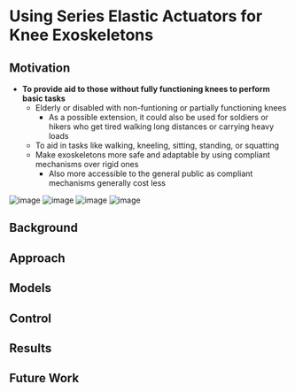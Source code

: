 # Using Series Elastic Actuators for Knee Exoskeletons
## Motivation
- **To provide aid to those without fully functioning knees to perform basic tasks**
  - Elderly or disabled with non-funtioning or partially functioning knees
    - As a possible extension, it could also be used for soldiers or hikers who get tired walking long distances or carrying heavy loads
  - To aid in tasks like walking, kneeling, sitting, standing, or squatting
  - Make exoskeletons more safe and adaptable by using compliant mechanisms over rigid ones
    - Also more accessible to the general public as compliant mechanisms generally cost less
    
![image](https://github.com/chinmaydr/USCRoboticsControlExoskeleton2024/assets/68085673/0915ed6b-0bae-4145-8f19-95a4d10a421a)
![image](https://github.com/chinmaydr/USCRoboticsControlExoskeleton2024/assets/68085673/b79d4419-b2a7-4ff6-bd51-6f9ccfecaecb)
![image](https://github.com/chinmaydr/USCRoboticsControlExoskeleton2024/assets/68085673/cf899156-850e-4936-a44a-c9f3f438120a)
![image](https://github.com/chinmaydr/USCRoboticsControlExoskeleton2024/assets/68085673/7d48c660-527e-4dbc-adb0-b2764a51f379)

## Background
## Approach
## Models
## Control
## Results
## Future Work
